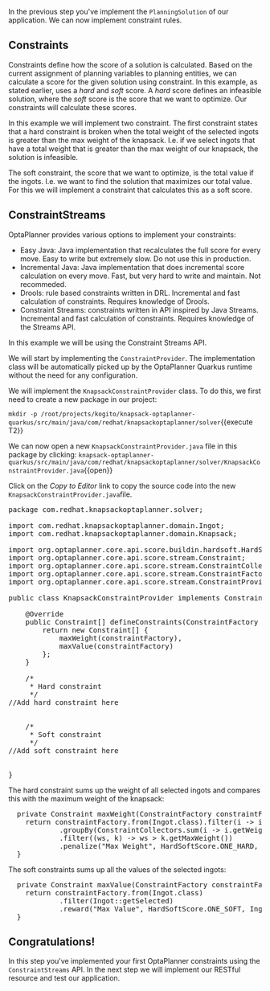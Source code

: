 In the previous step you've implement the `PlanningSolution` of our application. We can now implement constraint rules.

## Constraints

Constraints define how the score of a solution is calculated. Based on the current assignment of planning variables to planning entities, we can calculate a score for the given solution using constraint. In this example, as stated earlier, uses a _hard_ and _soft_ score. A _hard_ score defines an infeasible solution, where the _soft_ score is the score that we want to optimize. Our constraints will calculate these scores.

In this example we will implement two constraint. The first constraint states that a hard constraint is broken when the total weight of the selected ingots is greater than the max weight of the knapsack. I.e. if we select ingots that have a total weight that is greater than the max weight of our knapsack, the solution is infeasible.

The soft constraint, the score that we want to optimize, is the total value if the ingots. I.e. we want to find the solution that maximizes our total value. For this we will implement a constraint that calculates this as a soft score.

## ConstraintStreams

OptaPlanner provides various options to implement your constraints:

* Easy Java: Java implementation that recalculates the full score for every move. Easy to write but extremely slow. Do not use this in production.
* Incremental Java: Java implementation that does incremental score calculation on every move. Fast, but very hard to write and maintain. Not recommeded.
* Drools: rule based constraints written in DRL. Incremental and fast calculation of constraints. Requires knowledge of Drools.
* Constraint Streams: constraints written in API inspired by Java Streams. Incremental and fast calculation of constraints. Requires knowledge of the Streams API.

In this example we will be using the Constraint Streams API.

We will start by implementing the `ConstraintProvider`. The implementation class will be automatically picked up by the OptaPlanner Quarkus runtime without the need for any configuration.

We will implement the `KnapsackConstraintProvider` class. To do this, we first need to create a new package in our project:

`mkdir -p /root/projects/kogito/knapsack-optaplanner-quarkus/src/main/java/com/redhat/knapsackoptaplanner/solver`{{execute T2}}

We can now open a new `KnapsackConstraintProvider.java` file in this package by clicking: `knapsack-optaplanner-quarkus/src/main/java/com/redhat/knapsackoptaplanner/solver/KnapsackConstraintProvider.java`{{open}}

Click on the _Copy to Editor_ link to copy the source code into the new `KnapsackConstraintProvider.java`file.

<pre class="file" data-filename="./knapsack-optaplanner-quarkus/src/main/java/com/redhat/knapsackoptaplanner/solver/KnapsackConstraintProvider.java" data-target="replace">
package com.redhat.knapsackoptaplanner.solver;

import com.redhat.knapsackoptaplanner.domain.Ingot;
import com.redhat.knapsackoptaplanner.domain.Knapsack;

import org.optaplanner.core.api.score.buildin.hardsoft.HardSoftScore;
import org.optaplanner.core.api.score.stream.Constraint;
import org.optaplanner.core.api.score.stream.ConstraintCollectors;
import org.optaplanner.core.api.score.stream.ConstraintFactory;
import org.optaplanner.core.api.score.stream.ConstraintProvider;

public class KnapsackConstraintProvider implements ConstraintProvider {

    @Override
    public Constraint[] defineConstraints(ConstraintFactory constraintFactory) {
        return new Constraint[] {
            maxWeight(constraintFactory),
            maxValue(constraintFactory)
        };
    }

    /*
     * Hard constraint
     */
//Add hard constraint here


    /*
     * Soft constraint
     */
//Add soft constraint here


}
</pre>

The hard constraint sums up the weight of all selected ingots and compares this with the maximum weight of the knapsack:

<pre class="file" data-filename="./knapsack-optaplanner-quarkus/src/main/java/com/redhat/knapsackoptaplanner/solver/KnapsackConstraintProvider.java" data-target="insert" data-marker="//Add hard constraint here">
  private Constraint maxWeight(ConstraintFactory constraintFactory) {
    return constraintFactory.from(Ingot.class).filter(i -> i.getSelected())
            .groupBy(ConstraintCollectors.sum(i -> i.getWeight())).join(Knapsack.class)
            .filter((ws, k) -> ws > k.getMaxWeight())
            .penalize("Max Weight", HardSoftScore.ONE_HARD, (ws, k) -> ws - k.getMaxWeight());
  }
</pre>

The soft constraints sums up all the values of the selected ingots:

<pre class="file" data-filename="./knapsack-optaplanner-quarkus/src/main/java/com/redhat/knapsackoptaplanner/solver/KnapsackConstraintProvider.java" data-target="insert" data-marker="//Add soft constraint here">
  private Constraint maxValue(ConstraintFactory constraintFactory) {
    return constraintFactory.from(Ingot.class)
            .filter(Ingot::getSelected)
            .reward("Max Value", HardSoftScore.ONE_SOFT, Ingot::getValue);
  }
</pre>

## Congratulations!

In this step you've implemented your first OptaPlanner constraints using the `ConstraintStreams` API. In the next step we will implement our RESTful resource and test our application.
